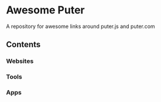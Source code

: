 # Awesome Puter
A repository for awesome links around puter.js and puter.com

## Contents

### Websites

### Tools

### Apps
